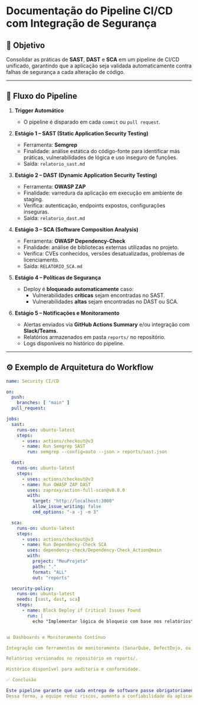 # Documentação do Pipeline CI/CD com Integração de Segurança

## 📌 Objetivo
Consolidar as práticas de **SAST**, **DAST** e **SCA** em um pipeline de CI/CD unificado, garantindo que a aplicação seja validada automaticamente contra falhas de segurança a cada alteração de código.

---

## 🔄 Fluxo do Pipeline

1. **Trigger Automático**  
   - O pipeline é disparado em cada `commit` ou `pull request`.

2. **Estágio 1 – SAST (Static Application Security Testing)**  
   - Ferramenta: **Semgrep**  
   - Finalidade: análise estática do código-fonte para identificar más práticas, vulnerabilidades de lógica e uso inseguro de funções.  
   - Saída: `relatorio_sast.md`  

3. **Estágio 2 – DAST (Dynamic Application Security Testing)**  
   - Ferramenta: **OWASP ZAP**  
   - Finalidade: varredura da aplicação em execução em ambiente de staging.  
   - Verifica: autenticação, endpoints expostos, configurações inseguras.  
   - Saída: `relatorio_dast.md`  

4. **Estágio 3 – SCA (Software Composition Analysis)**  
   - Ferramenta: **OWASP Dependency-Check**  
   - Finalidade: análise de bibliotecas externas utilizadas no projeto.  
   - Verifica: CVEs conhecidos, versões desatualizadas, problemas de licenciamento.  
   - Saída: `RELATORIO_SCA.md`  

5. **Estágio 4 – Políticas de Segurança**  
   - Deploy é **bloqueado automaticamente** caso:  
     - Vulnerabilidades **críticas** sejam encontradas no SAST.  
     - Vulnerabilidades **altas** sejam encontradas no DAST ou SCA.  

6. **Estágio 5 – Notificações e Monitoramento**  
   - Alertas enviados via **GitHub Actions Summary** e/ou integração com **Slack/Teams**.  
   - Relatórios armazenados em pasta `reports/` no repositório.  
   - Logs disponíveis no histórico do pipeline.  

---

## ⚙️ Exemplo de Arquitetura do Workflow

```yaml
name: Security CI/CD

on:
  push:
    branches: [ "main" ]
  pull_request:

jobs:
  sast:
    runs-on: ubuntu-latest
    steps:
      - uses: actions/checkout@v3
      - name: Run Semgrep SAST
        run: semgrep --config=auto --json > reports/sast.json

  dast:
    runs-on: ubuntu-latest
    steps:
      - uses: actions/checkout@v3
      - name: Run OWASP ZAP DAST
        uses: zaproxy/action-full-scan@v0.8.0
        with:
          target: "http://localhost:3000"
          allow_issue_writing: false
          cmd_options: "-a -j -m 3"

  sca:
    runs-on: ubuntu-latest
    steps:
      - uses: actions/checkout@v3
      - name: Run Dependency-Check SCA
        uses: dependency-check/Dependency-Check_Action@main
        with:
          project: "MeuProjeto"
          path: "."
          format: "ALL"
          out: "reports"

  security-policy:
    runs-on: ubuntu-latest
    needs: [sast, dast, sca]
    steps:
      - name: Block Deploy if Critical Issues Found
        run: |
          echo "Implementar lógica de bloqueio com base nos relatórios"


📊 Dashboards e Monitoramento Contínuo

Integração com ferramentas de monitoramento (SonarQube, DefectDojo, ou GitHub Security Dashboard).

Relatórios versionados no repositório em reports/.

Histórico disponível para auditoria e conformidade.

✅ Conclusão

Este pipeline garante que cada entrega de software passe obrigatoriamente por validações de segurança em três camadas: código-fonte (SAST), execução (DAST) e dependências (SCA).
Dessa forma, a equipe reduz riscos, aumenta a confiabilidade da aplicação e promove a segurança contínua no ciclo de vida do desenvolvimento.
